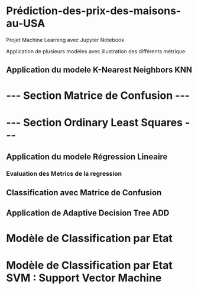 # Prédiction-des-prix-des-maisons-au-USA
Projet Machine Learning avec Jupyter Notebook

Application de plusieurs modéles avec illustration des différents métrique:

## Application du modele K-Nearest Neighbors KNN
# --- Section Matrice de Confusion ---
# --- Section Ordinary Least Squares ---
## Application du modele Régression Lineaire
### Evaluation des Metrics de la regression
## **Classification avec Matrice de Confusion**
## Application de Adaptive Decision Tree ADD
# Modèle de Classification par Etat
# Modèle de Classification par Etat SVM : Support Vector Machine


